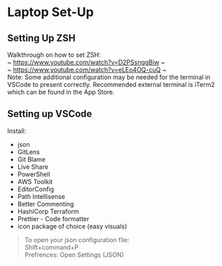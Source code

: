 # Laptop Set-Up
## Setting Up ZSH
Walkthrough on how to set ZSH: \
~ https://www.youtube.com/watch?v=D2PSsnqgBiw ~ \
~ https://www.youtube.com/watch?v=eLEo4OQ-cuQ ~ \
Note: Some additional configuration may be needed for the terminal in VSCode to present correctly. Recommended external terminal is iTerm2 which can be found in the App Store.
## Setting up VSCode
Install:
- json
- GitLens
- Git Blame
- Live Share
- PowerShell
- AWS Toolkit
- EditorConfig
- Path Intellisense
- Better Commenting
- HashiCorp Terraform
- Prettier - Code formatter
- icon package of choice (easy visuals)

>To open your json configuration file: \
Shift+command+P \
Prefrences: Open Settings (JSON)
